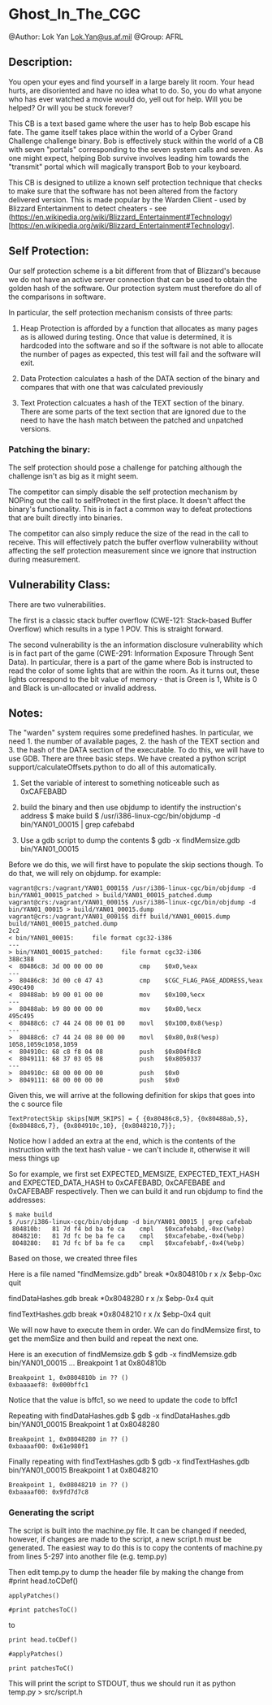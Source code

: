 # Ghost_In_The_CGC

@Author: Lok Yan <Lok.Yan@us.af.mil>
@Group: AFRL

## Description:

You open your eyes and find yourself in a large barely lit room. Your head hurts, are disoriented and have no idea what to do. So, you do what anyone who has ever watched a movie would do, yell out for help. Will you be helped? Or will you be stuck forever? 

This CB is a text based game where the user has to help Bob escape his fate. The game itself takes place within the world of a Cyber Grand Challenge challenge binary. Bob is effectively stuck within the world of a CB with seven "portals" corresponding to the seven system calls and seven. As one might expect, helping Bob survive involves leading him towards the "transmit" portal which will magically transport Bob to your keyboard. 

This CB is designed to utilize a known self protection technique that checks to make sure that the software has not been altered from the factory delivered version. This is made popular by the Warden Client - used by Blizzard Entertainment to detect cheaters - see (https://en.wikipedia.org/wiki/Blizzard_Entertainment#Technology)[https://en.wikipedia.org/wiki/Blizzard_Entertainment#Technology]. 

## Self Protection:

Our self protection scheme is a bit different from that of Blizzard's because we do not have an active server connection that can be used to obtain the golden hash of the software. Our protection system must therefore do all of the comparisons in software.

In particular, the self protection mechanism consists of three parts:

1. Heap Protection is afforded by a function that allocates as many pages as is allowed during testing. Once that value is determined, it is hardcoded into the software and so if the software is not able to allocate the number of pages as expected, this test will fail and the software will exit.

2. Data Protection calculates a hash of the DATA section of the binary and compares that with one that was calculated previously

3. Text Protection calcuates a hash of the TEXT section of the binary. There are some parts of the text section that are ignored due to the need to have the hash match between the patched and unpatched versions.

### Patching the binary:
The self protection should pose a challenge for patching although the challenge isn't as big as it might seem. 

The competitor can simply disable the self protection mechanism by NOPing out the call to selfProtect in the first place. It doesn't affect the binary's functionality. This is in fact a common way to defeat protections that are built directly into binaries.

The competitor can also simply reduce the size of the read in the call to receive. This will effectively patch the buffer overflow vulnerability without affecting the self protection measurement since we ignore that instruction during measurement.

## Vulnerability Class:

There are two vulnerabilities. 

The first is a classic stack buffer overflow (CWE-121: Stack-based Buffer Overflow) which results in a type 1 POV. This is straight forward. 

The second vulnerability is the an information disclosure vulnerability which is in fact part of the game (CWE-291: Information Exposure Through Sent Data). In particular, there is a part of the game where Bob is instructed to read the color of some lights that are within the room. As it turns out, these lights correspond to the bit value of memory - that is Green is 1, White is 0 and Black is un-allocated or invalid address.

## Notes:

The "warden" system requires some predefined hashes. In particular, we need 1. the number of available pages, 2. the hash of the TEXT section and 3. the hash of the DATA section of the executable. To do this, we will have to use GDB. There are three basic steps. We have created a python script support/calculateOffsets.python to do all of this automatically. 

1. Set the variable of interest to something noticeable such as 0xCAFEBABD

2. build the binary and then use objdump to identify the instruction's address
	$ make build
	$ /usr/i386-linux-cgc/bin/objdump -d bin/YAN01_00015 | grep cafebabd
3. Use a gdb script to dump the contents
	$ gdb -x findMemsize.gdb bin/YAN01_00015

Before we do this, we will first have to populate the skip sections though. To do that, we will rely on objdump. for example:

	vagrant@crs:/vagrant/YAN01_00015$ /usr/i386-linux-cgc/bin/objdump -d bin/YAN01_00015_patched > build/YAN01_00015_patched.dump
	vagrant@crs:/vagrant/YAN01_00015$ /usr/i386-linux-cgc/bin/objdump -d bin/YAN01_00015 > build/YAN01_00015.dump
	vagrant@crs:/vagrant/YAN01_00015$ diff build/YAN01_00015.dump build/YAN01_00015_patched.dump 
	2c2
	< bin/YAN01_00015:     file format cgc32-i386
	---
	> bin/YAN01_00015_patched:     file format cgc32-i386
	388c388
	<  80486c8:	3d 00 00 00 00       	cmp    $0x0,%eax
	---
	>  80486c8:	3d 00 c0 47 43       	cmp    $CGC_FLAG_PAGE_ADDRESS,%eax
	490c490
	<  80488ab:	b9 00 01 00 00       	mov    $0x100,%ecx
	---
	>  80488ab:	b9 80 00 00 00       	mov    $0x80,%ecx
	495c495
	<  80488c6:	c7 44 24 08 00 01 00 	movl   $0x100,0x8(%esp)
	---
	>  80488c6:	c7 44 24 08 80 00 00 	movl   $0x80,0x8(%esp)
	1058,1059c1058,1059
	<  804910c:	68 c8 f8 04 08       	push   $0x804f8c8
	<  8049111:	68 37 03 05 08       	push   $0x8050337
	---
	>  804910c:	68 00 00 00 00       	push   $0x0
	>  8049111:	68 00 00 00 00       	push   $0x0

Given this, we will arrive at the following definition for skips that goes into the c source file

	TextProtectSkip skips[NUM_SKIPS] = { {0x80486c8,5}, {0x80488ab,5}, {0x80488c6,7}, {0x804910c,10}, {0x8048210,7}};

Notice how I added an extra at the end, which is the contents of the instruction with the text hash value - we can't include it, otherwise it will mess things up
	
So for example, we first set EXPECTED_MEMSIZE, EXPECTED_TEXT_HASH and EXPECTED_DATA_HASH to 0xCAFEBABD, 0xCAFEBABE and 0xCAFEBABF respectively.
Then we can build it and run objdump to find the addresses:

	$ make build
	$ /usr/i386-linux-cgc/bin/objdump -d bin/YAN01_00015 | grep cafebab
	 804810b:	81 7d f4 bd ba fe ca 	cmpl   $0xcafebabd,-0xc(%ebp)
	 8048210:	81 7d fc be ba fe ca 	cmpl   $0xcafebabe,-0x4(%ebp)
	 8048280:	81 7d fc bf ba fe ca 	cmpl   $0xcafebabf,-0x4(%ebp)


Based on those, we created three files

Here is a file named "findMemsize.gdb"
	break *0x804810b
	r
	x /x $ebp-0xc
	quit
	
findDataHashes.gdb
	break *0x8048280
	r
	x /x $ebp-0x4
	quit

findTextHashes.gdb
	break *0x8048210
	r
	x /x $ebp-0x4
	quit

We will now have to execute them in order. We can do findMemsize first, to get the memSize and then build and repeat the next one.
	
Here is an execution of findMemsize.gdb
	$ gdb -x findMemsize.gdb bin/YAN01_00015
	...
	Breakpoint 1 at 0x804810b
	
	Breakpoint 1, 0x0804810b in ?? ()
	0xbaaaaef8:	0x000bffc1
	
Notice that the value is bffc1, so we need to update the code to bffc1

Repeating with findDataHashes.gdb
	$ gdb -x findDataHashes.gdb bin/YAN01_00015	
	Breakpoint 1 at 0x8048280
	
	Breakpoint 1, 0x08048280 in ?? ()
	0xbaaaaf00:	0x61e980f1

Finally repeating with findTextHashes.gdb
	$ gdb -x findTextHashes.gdb bin/YAN01_00015	
	Breakpoint 1 at 0x8048210
	
	Breakpoint 1, 0x08048210 in ?? ()
	0xbaaaaf00:	0x9fd7d7c8

### Generating the script
The script is built into the machine.py file. It can be changed if needed, however, if changes are made to the script, a new script.h must be generated. The easiest way to do this is to copy the contents of machine.py from lines 5-297 into another file (e.g. temp.py) 

Then edit temp.py to dump the header file by making the change from
	#print head.toCDef()
	
	applyPatches()
	
	#print patchesToC()

to

	print head.toCDef()
	
	#applyPatches()
	
	print patchesToC()

This will print the script to STDOUT, thus we should run it as
	python temp.py > src/script.h

